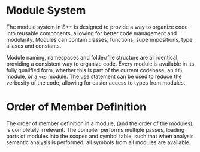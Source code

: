 # Module System

The module system in S++ is designed to provide a way to organize code into reusable components, allowing for better
code management and modularity. Modules can contain classes, functions, superimpositions, type aliases and constants.

Module naming, namespaces and folder/file structure are all identical, providing a consistent way to organize code.
Every module is available in its fully qualified form, whether this is part of the current codebase, an `ffi` module, or
a `vcs` module. The [use statement](./statements/Use-Statement.md) can be used to reduce the verbosity of the code,
allowing for easier access to types from modules.

# Order of Member Definition

The order of member definition in a module, (and the order of the modules), is completely irrelevant. The compiler
performs multiple passes, loading parts of modules into the scopes and symbol table, such that when analysis semantic
analysis is performed, all symbols from all modules are available.